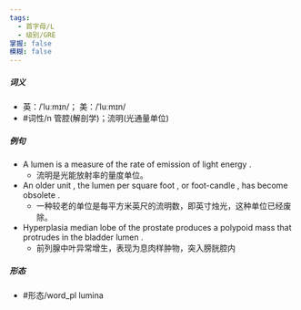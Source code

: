 ```yaml
---
tags:
  - 首字母/L
  - 级别/GRE
掌握: false
模糊: false
---
```

##### 词义
- 英：/ˈluːmɪn/； 美：/ˈluːmɪn/
- #词性/n  管腔(解剖学)；流明(光通量单位)
##### 例句
- A lumen is a measure of the rate of emission of light energy .
	- 流明是光能放射率的量度单位。
- An older unit , the lumen per square foot , or foot-candle , has become obsolete .
	- 一种较老的单位是每平方米英尺的流明数，即英寸烛光，这种单位已经废除。
- Hyperplasia median lobe of the prostate produces a polypoid mass that protrudes in the bladder lumen .
	- 前列腺中叶异常增生，表现为息肉样肿物，突入膀胱腔内
##### 形态
- #形态/word_pl lumina
